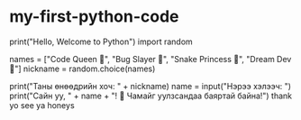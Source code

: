 # my-first-python-code
print("Hello, Welcome to Python")
import random

names = ["Code Queen 👑", "Bug Slayer 🐞", "Snake Princess 🐍", "Dream Dev 🌈"]
nickname = random.choice(names)

print("Таны өнөөдрийн хоч: " + nickname)
name = input("Нэрээ хэлээч: ")
print("Сайн уу, " + name + "! 🥰 Чамайг уулзсандаа баяртай байна!")
thank yo see ya honeys
